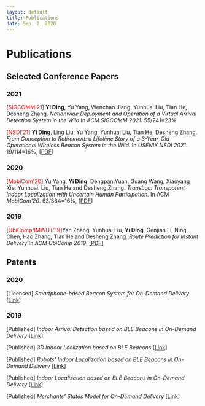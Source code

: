 ```yaml
---
layout: default
title: Publications
date: Sep. 2, 2020
---
```


# Publications

## Selected Conference Papers

### 2021

[<span style="color:red">SIGCOMM'21</span>] **Yi Ding**, Yu Yang, Wenchao Jiang, Yunhuai Liu, Tian He, Desheng Zhang.
*Nationwide Deployment and Operation of a Virtual Arrival Detection System in the Wild*
In *ACM SIGCOMM 2021*. 55/241=23%

[<span style="color:red">NSDI'21</span>] **Yi Ding**, Ling Liu, Yu Yang, Yunhuai Liu, Tian He, Desheng Zhang.
*From Conception to Retirement: a Lifetime Story of a 3-Year-Old Operational Wireless Beacon System in the Wild.*
In *USENIX NSDI 2021*. 19/114=16%, [[PDF](Research/Publications/files/nsdi21-submission133-camera-ready.pdf)]

### 2020

[<span style="color:red">MobiCom'20</span>] Yu Yang,  **Yi Ding**, Dengpan.Yuan, Guang Wang, Xiaoyang Xie, Yunhuai. Liu, Tian He and Desheng Zhang.
*TransLoc: Transparent Indoor Localization with Uncertain Human Participation.*
In ACM *MobiCom'20*. 63/384=16%, [[PDF](Research/Publications/files/transloc.pdf)]

### 2019 

[<span style="color:red">UbiComp/IMWUT'19</span>]Yan Zhang, Yunhuai Liu, **Yi Ding**, Genjian Li, Ning Chen, Hao Zhang, Tian He and Desheng Zhang. 
*Route Prediction for Instant Delivery* 
In *ACM UbiComp 2019*, [[PDF]](https://static.aminer.cn/upload/pdf/804/626/236/5d77773b47c8f76646d17f1f_0.pdf)



## Patents

### 2020

[Licensed] *Smartphone-based Beacon System for On-Demand Delivery* [[Link](http://www.soopat.com/Patent/201910642269)]

### 2019

[Published] *Indoor Arrival Detection based on BLE Beacons in On-Demand Delivery* [[Link](http://www.soopat.com/Patent/201811468343)]

[Published] *3D Indoor Loclization based on BLE Beacons* [[Link](http://www.soopat.com/Patent/201811474624)]

[Published] *Robots' Indoor Localization based on BLE Beacons in On-Demand Delivery* [[Link](http://www.soopat.com/Patent/201811498024)]

[Published] *Indoor Localization based on BLE Beacons in On-Demand Delivery* [[Link](http://www.soopat.com/Patent/201811513249)]

[Published] *Merchants' States Model for On-Demand Delivery* [[Link](http://www.soopat.com/Patent/201811475912)]


